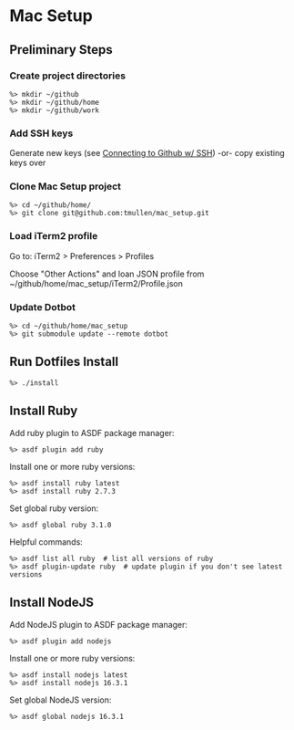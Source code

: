 # Mac Setup

## Preliminary Steps

### Create project directories
```
%> mkdir ~/github
%> mkdir ~/github/home
%> mkdir ~/github/work
```

### Add SSH keys

Generate new keys (see [Connecting to Github w/ SSH](https://docs.github.com/en/github/authenticating-to-github/connecting-to-github-with-ssh))
-or- copy existing keys over

### Clone Mac Setup project
```
%> cd ~/github/home/
%> git clone git@github.com:tmullen/mac_setup.git
```

### Load iTerm2 profile
Go to: iTerm2 > Preferences > Profiles

Choose "Other Actions" and loan JSON profile from ~/github/home/mac_setup/iTerm2/Profile.json

### Update Dotbot
```
%> cd ~/github/home/mac_setup
%> git submodule update --remote dotbot
```

## Run Dotfiles Install
```
%> ./install
```

## Install Ruby
Add ruby plugin to ASDF package manager:
```
%> asdf plugin add ruby
```

Install one or more ruby versions:
```
%> asdf install ruby latest
%> asdf install ruby 2.7.3
```

Set global ruby version:
```
%> asdf global ruby 3.1.0
```

Helpful commands:
```
%> asdf list all ruby  # list all versions of ruby
%> asdf plugin-update ruby  # update plugin if you don't see latest versions
```

## Install NodeJS
Add NodeJS plugin to ASDF package manager:
```
%> asdf plugin add nodejs
```

Install one or more ruby versions:
```
%> asdf install nodejs latest
%> asdf install nodejs 16.3.1
```

Set global NodeJS version:
```
%> asdf global nodejs 16.3.1
```

